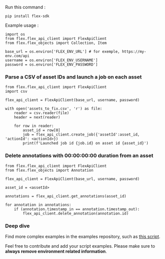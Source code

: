 Run this command :

```pip install flex-sdk```

Example usage : 

```
import os
from flex.flex_api_client import FlexApiClient
from flex.flex_objects import Collection, Item

base_url = os.environ['FLEX_ENV_URL'] # for exemple, https://my-env.com/api
username = os.environ['FLEX_ENV_USERNAME']
password = os.environ['FLEX_ENV_PASSWORD']
```

### Parse a CSV of asset IDs and launch a job on each asset
```
from flex.flex_api_client import FlexApiClient
import csv

flex_api_client = FlexApiClient(base_url, username, password)

with open('assets_to_fix.csv', 'r') as file:
    reader = csv.reader(file)
    header = next(reader)

    for row in reader:
        asset_id = row[0]
        job = flex_api_client.create_job({'assetId':asset_id, 'actionId': <actionId>})   
        print(f'Launched job id {job.id} on asset id {asset_id}')
```

### Delete annotations with 00:00:00:00 duration from an asset

```
from flex.flex_api_client import FlexApiClient
from flex.flex_objects import Annotation

flex_api_client = FlexApiClient(base_url, username, password)

asset_id = <assetId>

annotations = flex_api_client.get_annotations(asset_id)

for annotation in annotations:
    if (annotation.timestamp_in == annotation.timestamp_out):
        flex_api_client.delete_annotation(annotation.id)
```

### Deep dive

Find more complex examples in the examples repository, such as [this script](examples/extract_assets_with_wrong_keyframes.py).

Feel free to contribute and add your script examples. Please make sure to **always remove environment related information**.
